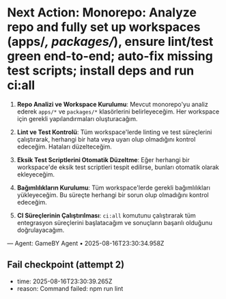 # Next Action: Monorepo: Analyze repo and fully set up workspaces (apps/*, packages/*), ensure lint/test green end-to-end; auto-fix missing test scripts; install deps and run ci:all

1. **Repo Analizi ve Workspace Kurulumu**: Mevcut monorepo'yu analiz ederek `apps/*` ve `packages/*` klasörlerini belirleyeceğim. Her workspace için gerekli yapılandırmaları oluşturacağım.

2. **Lint ve Test Kontrolü**: Tüm workspace'lerde linting ve test süreçlerini çalıştırarak, herhangi bir hata veya uyarı olup olmadığını kontrol edeceğim. Hataları düzelteceğim.

3. **Eksik Test Scriptlerini Otomatik Düzeltme**: Eğer herhangi bir workspace'de eksik test scriptleri tespit edilirse, bunları otomatik olarak ekleyeceğim.

4. **Bağımlılıkların Kurulumu**: Tüm workspace'lerde gerekli bağımlılıkları yükleyeceğim. Bu süreçte herhangi bir sorun olup olmadığını kontrol edeceğim.

5. **CI Süreçlerinin Çalıştırılması**: `ci:all` komutunu çalıştırarak tüm entegrasyon süreçlerini başlatacağım ve sonuçların başarılı olduğunu doğrulayacağım.

— Agent: GameBY Agent • 2025-08-16T23:30:34.958Z


## Fail checkpoint (attempt 2)
- time: 2025-08-16T23:30:39.265Z
- reason: Command failed: npm run lint
